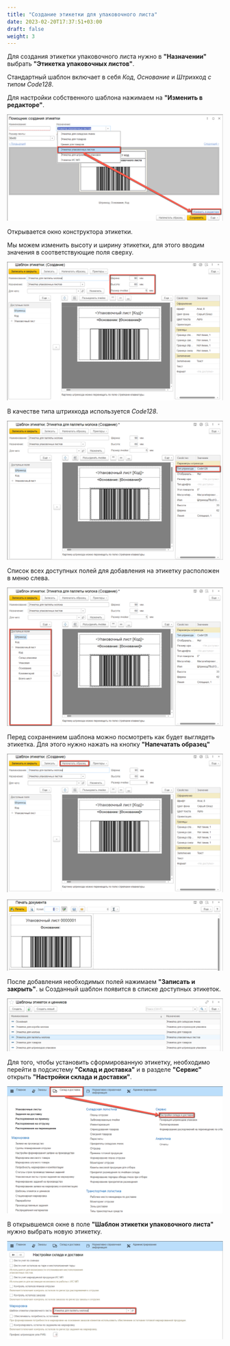 ```yaml
---
title: "Создание этикетки для упаковочного листа"
date: 2023-02-20T17:37:51+03:00
draft: false
weight: 3
---
```


Для создания этикетки упаковочного листа нужно в **"Назначении"** выбрать **"Этикетка упаковочных листов"**.

Cтандартный шаблон включает в себя *Код*, *Основание* и *Штрихкод с типом Code128*.

Для настройки собственного шаблона нажимаем на **"Изменить в редакторе"**.

![](3_1.png)

Открывается окно конструктора этикетки.

Мы можем изменить высоту и ширину этикетки, для этого вводим значения в соответствующие поля сверху.

![](3_2.png)

В качестве типа штрихкода используется *Code128*.

![](3_3.png)

Список всех доступных полей для добавления на этикетку расположен в меню слева.

![](3_4.png)

Перед сохранением шаблона можно посмотреть как будет выглядеть этикетка. Для этого нужно нажать на кнопку **"Напечатать образец"**

![](3_5.png)

![](3_6.png)

После добавления необходимых полей нажимаем **"Записать и закрыть"**.
ы
Созданный шаблон появится в списке доступных этикеток.

![](3_7.png)

Для того, чтобы установить сформированную этикетку, необходимо перейти в подсистему **"Склад и доставка"** и в разделе **"Сервис"** открыть **"Настройки склада и доставки"**.

![](3_8.png)

В открывшемся окне в поле **"Шаблон этикетки упаковочного листа"** нужно выбрать новую этикетку.

![](3_9.png)